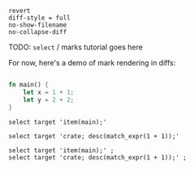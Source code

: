 ```refactor-options hidden
revert
diff-style = full
no-show-filename
no-collapse-diff
```

TODO: `select` / marks tutorial goes here

For now, here's a demo of mark rendering in diffs:

```rust refactor-target hidden

fn main() {
    let x = 1 + 1;
    let y = 2 + 2;
}
```

```refactor
select target 'item(main);'
```

```refactor
select target 'crate; desc(match_expr(1 + 1));'
```

```refactor
select target 'item(main);' ;
select target 'crate; desc(match_expr(1 + 1));' ;
```

